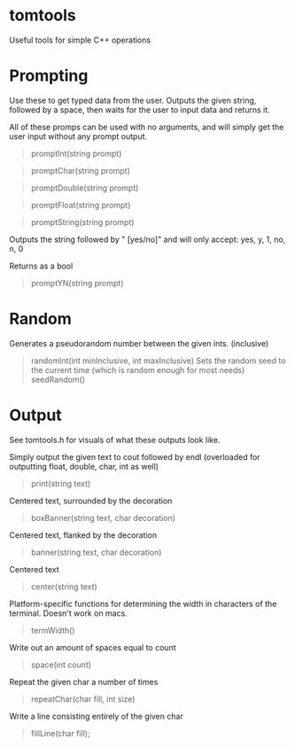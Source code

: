 tomtools
========

Useful tools for simple C++ operations

Prompting
=========

Use these to get typed data from the user. Outputs the given string, followed by a space,
then waits for the user to input data and returns it.

All of these promps can be used with no arguments, and will simply get the user input without any prompt output.

> promptInt(string prompt)

> promptChar(string prompt)

> promptDouble(string prompt)

> promptFloat(string prompt)

> promptString(string prompt)

Outputs the string followed by " [yes/no]" and will only accept: yes, y, 1, no, n, 0

Returns as a bool
> promptYN(string prompt)

Random
======
Generates a pseudorandom number between the given ints. (inclusive)
> randomInt(int minInclusive, int maxInclusive)
Sets the random seed to the current time (which is random enough for most needs)
> seedRandom()

Output
======
See tomtools.h for visuals of what these outputs look like.

Simply output the given text to cout followed by endl (overloaded for outputting float, double, char, int as well)
> print(string text)

Centered text, surrounded by the decoration
> boxBanner(string text, char decoration)

Centered text, flanked by the decoration
> banner(string text, char decoration)

Centered text
> center(string text)

Platform-specific functions for determining the width in characters of the terminal.
Doesn't work on macs.
> termWidth()

Write out an amount of spaces equal to count
> space(int count)

Repeat the given char a number of times
> repeatChar(char fill, int size)

Write a line consisting entirely of the given char
> fillLine(char fill);

